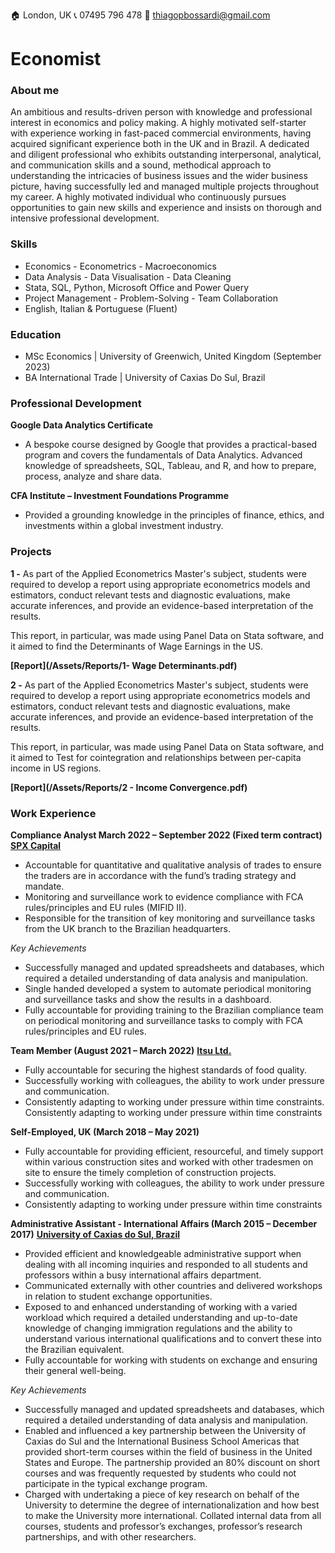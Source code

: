 🏠 London, UK	     📞 07495 796 478	      📧 thiagopbossardi@gmail.com

# Economist

### About me
An ambitious and results-driven person with knowledge and professional interest in economics and policy making. A highly
motivated self-starter with experience working in fast-paced commercial environments, having acquired significant
experience both in the UK and in Brazil. A dedicated and diligent professional who exhibits outstanding interpersonal,
analytical, and communication skills and a sound, methodical approach to understanding the intricacies of business issues
and the wider business picture, having successfully led and managed multiple projects throughout my career. A highly
motivated individual who continuously pursues opportunities to gain new skills and experience and insists on thorough
and intensive professional development.

### Skills
- Economics - Econometrics - Macroeconomics 
- Data Analysis - Data Visualisation - Data Cleaning  
- Stata, SQL, Python, Microsoft Office and Power Query
- Project Management - Problem-Solving - Team Collaboration
- English, Italian & Portuguese (Fluent)

### Education
- MSc Economics | University of Greenwich, United Kingdom (September 2023)
- BA International Trade | University of Caxias Do Sul, Brazil 

### Professional Development
**Google Data Analytics Certificate**
- A bespoke course designed by Google that provides a practical-based program and covers the fundamentals of Data
Analytics. Advanced knowledge of spreadsheets, SQL, Tableau, and R, and how to prepare, process, analyze and share
data.

**CFA Institute – Investment Foundations Programme**
- Provided a grounding knowledge in the principles of finance, ethics, and investments within a global investment industry. 

### Projects
**1 -** As part of the Applied Econometrics Master's subject, students were required to develop a report using appropriate econometrics models and estimators, conduct relevant tests and diagnostic evaluations, make accurate inferences, and provide an evidence-based interpretation of the results.

This report, in particular, was made using Panel Data on Stata software, and it aimed to find the Determinants of Wage Earnings in the US.

**[Report](/Assets/Reports/1- Wage Determinants.pdf)**

**2 -** As part of the Applied Econometrics Master's subject, students were required to develop a report using appropriate econometrics models and estimators, conduct relevant tests and diagnostic evaluations, make accurate inferences, and provide an evidence-based interpretation of the results.

This report, in particular, was made using Panel Data on Stata software, and it aimed to Test for cointegration and relationships between per-capita income in US regions.

**[Report](/Assets/Reports/2 - Income Convergence.pdf)**



### Work Experience
**Compliance Analyst March 2022 – September 2022 (Fixed term contract)**
**[SPX Capital](https://www.spxcapital.com/en/home/)**
- Accountable for quantitative and qualitative analysis of trades to ensure the traders are in accordance with the
fund’s trading strategy and mandate.
- Monitoring and surveillance work to evidence compliance with FCA rules/principles and EU rules (MIFID II).
- Responsible for the transition of key monitoring and surveillance tasks from the UK branch to the Brazilian
headquarters.

*Key Achievements*
- Successfully managed and updated spreadsheets and databases, which required a detailed understanding of data
analysis and manipulation.
- Single handed developed a system to automate periodical monitoring and surveillance tasks and show the results in
a dashboard.
- Fully accountable for providing training to the Brazilian compliance team on periodical monitoring and surveillance
tasks to comply with FCA rules/principles and EU rules.

**Team Member (August 2021 – March 2022)**
**[Itsu Ltd.](https://www.itsu.com/)**
- Fully accountable for securing the highest standards of food quality.
- Successfully working with colleagues, the ability to work under pressure and communication.
- Consistently adapting to working under pressure within time constraints. Consistently adapting to working under
pressure within time constraints

**Self-Employed, UK (March 2018 – May 2021)**
- Fully accountable for providing efficient, resourceful, and timely support within various construction sites and worked
with other tradesmen on site to ensure the timely completion of construction projects.
- Successfully working with colleagues, the ability to work under pressure and communication.
- Consistently adapting to working under pressure within time constraints
  
**Administrative Assistant - International Affairs (March 2015 – December 2017)**
**[University of Caxias do Sul, Brazil](https://www.ucs.br/site)**
- Provided efficient and knowledgeable administrative support when dealing with all incoming inquiries and responded
to all students and professors within a busy international affairs department.
- Communicated externally with other countries and delivered workshops in relation to student exchange
opportunities.
- Exposed to and enhanced understanding of working with a varied workload which required a detailed understanding
and up-to-date knowledge of changing immigration regulations and the ability to understand various international
qualifications and to convert these into the Brazilian equivalent.
- Fully accountable for working with students on exchange and ensuring their general well-being.
  
*Key Achievements*
- Successfully managed and updated spreadsheets and databases, which required a detailed understanding of data
analysis and manipulation.
- Enabled and influenced a key partnership between the University of Caxias do Sul and the International Business
School Americas that provided short-term courses within the field of business in the United States and Europe. The
partnership provided an 80% discount on short courses and was frequently requested by students who could not
participate in the typical exchange program.
- Charged with undertaking a piece of key research on behalf of the University to determine the degree of
internationalization and how best to make the University more international. Collated internal data from all courses,
students and professor’s exchanges, professor’s research partnerships, and with other researchers.
